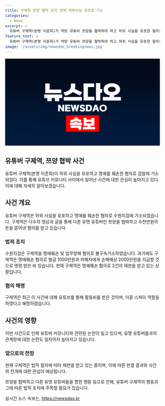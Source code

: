 ```yaml
---
title: 구제역 쯔양 협박 모의 전에 허위사실 유포로 기소
categories:
  - News
excerpt: >
  유튜버 구제역(본명 이준희)가 먹방 유튜버 쯔양을 협박하려 하고 허위 사실을 유포한 혐의로 검찰에 기소되었다. 이씨는 A씨를 향해 난교 행위와 마약 투약을 비난하였으나 검찰 조사 결과 사실무근으로 드러났다. 또한, 쯔양을 협박하고 돈을 갈취하려는 의도도 밝혀졌다. 이러한 행위로 명예훼손 혐의로 법정 고발을 받았으며, 현재는 2건의 재판을 받고 있다.
feature_text: >
  유튜버 구제역(본명 이준희)가 먹방 유튜버 쯔양을 협박하려 하고 허위 사실을 유포한 혐의로 검찰에 기소되었다. 이씨는 A씨를 향해 난교 행위와 마약 투약을 비난하였으나 검찰 조사 결과 사실무근으로 드러났다. 또한, 쯔양을 협박하고 돈을 갈취하려는 의도도 밝혀졌다. 이러한 행위로 명예훼손 혐의로 법정 고발을 받았으며, 현재는 2건의 재판을 받고 있다.
image: '/assets/img/newsdao_breakingnews.jpg'
---
```


<p><img src="/assets/img/newsdao_breakingnews.jpg" alt="implanttips 속보" /></p>

<h2>유튜버 구제역, 쯔양 협박 사건</h2>

<p>유튜버 구제역(본명 이준희)이 허위 사실을 유포하고 명예를 훼손한 혐의로 검찰에 기소되었다. 이를 통해 유튜브 커뮤니티 사이에서 일어난 사건에 대한 관심이 높아지고 있다. 이에 대해 자세히 알아보겠습니다.</p>

<h2>사건 개요</h2>

<p>유튜버 구제역은 허위 사실을 유포하고 명예를 훼손한 혐의로 수원지검에 기소되었습니다. 구제역은 다수의 영상과 글을 통해 다른 유명 유튜버인 쯔양을 협박하고 수천만원의 돈을 뜯어낸 혐의를 받고 있습니다.</p>

<h3>법적 조치</h3>

<p>수원지검은 구제역을 명예훼손 및 업무방해 혐의로 불구속기소하였습니다. 과거에도 구제역은 명예훼손 혐의로 벌금 1000만원과 피해자에게 손해배상 2000만원을 지급할 것으로 명령 받은 바 있습니다. 현재 구제역은 명예훼손 혐의로 2건의 재판을 받고 있는 상황입니다.</p>

<h3>혐의 해명</h3>

<p>구제역은 최근 이 사건에 대해 유튜브를 통해 활동비를 받은 것이며, 이중 스파이 역할을 하였다고 해명하였습니다.</p>

<h2>사건의 영향</h2>

<p>이번 사건으로 인해 유튜버 커뮤니티와 관련된 논란이 일고 있으며, 유명 유튜버들과의 관계망에 대한 논란도 일자마자 높아지고 있습니다.</p>

<h3>앞으로의 전망</h3>

<p>현재 구제역은 법적 절차에 따라 재판을 받고 있는 중이며, 이에 따른 판결 결과와 사건의 전개에 대한 관심이 예상됩니다.</p>

<p>쯔양을 협박하고 다른 유명 유튜버들을 향한 행동 등으로 인해, 유튜버 구제역의 행동과 그에 따른 법적 조치에 주목할 필요가 있습니다.</p>

<p data-ke-size="size16"></p>
실시간 뉴스 속보는, <a href="https://newsdao.kr" rel="dofollow">https://newsdao.kr</a>


